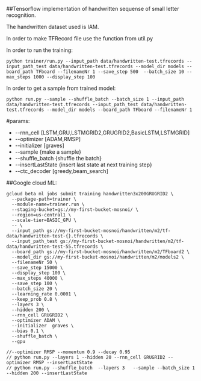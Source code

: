##Tensorflow implementation of handwritten sequense of small letter recognition.

The handwritten dataset used is IAM.

In order to make TFRecord file use the function from util.py

In order to run the training: 
```shell
python trainer/run.py --input_path data/handwritten-test.tfrecords --input_path_test data/handwritten-test.tfrecords --model_dir models --board_path TFboard --filenameNr 1 --save_step 500  --batch_size 10 --max_steps 1000 --display_step 100
```

In order to get a sample from trained model:
```shell
python run.py --sample --shuffle_batch --batch_size 1 --input_path data/handwritten-test.tfrecords --input_path_test data/handwritten-test.tfrecords --model_dir models --board_path TFboard --filenameNr 1
```

#params:
  * --rnn_cell \[LSTM,GRU,LSTMGRID2,GRUGRID2,BasicLSTM,LSTMGRID\]
  * --optimizer \[ADAM,RMSP\]
  * --initializer  \[graves\]
  * --sample {make a sample}
  * --shuffle_batch {shuffle the batch}
  * --insertLastState {insert last state at next training step}
  * --ctc_decoder \[greedy,beam_search\]

##Google cloud ML:
```shell
gcloud beta ml jobs submit training handwritten3x200GRUGRID2 \
  --package-path=trainer \
  --module-name=trainer.run \
  --staging-bucket=gs://my-first-bucket-mosnoi/ \
  --region=us-central1 \
  --scale-tier=BASIC_GPU \
  -- \
  --input_path gs://my-first-bucket-mosnoi/handwritten/m2/tf-data/handwritten-test-{}.tfrecords \
  --input_path_test gs://my-first-bucket-mosnoi/handwritten/m2/tf-data/handwritten-test-55.tfrecords \
  --board_path gs://my-first-bucket-mosnoi/handwritten/m2/TFboard2 \
  --model_dir gs://my-first-bucket-mosnoi/handwritten/m2/models2 \
  --filenameNr 50 \
  --save_step 15000 \
  --display_step 100 \
  --max_steps 40000 \
  --save_step 100 \
  --batch_size 20 \
  --learning_rate 0.0001 \
  --keep_prob 0.8 \
  --layers 3 \
  --hidden 200 \
  --rnn_cell GRUGRID2 \
  --optimizer ADAM \
  --initializer  graves \
  --bias 0.1 \
  --shuffle_batch \
  --gpu
  ```
  
  ```shell
  //--optimizer RMSP --momentum 0.9 --decay 0.95
  // python run.py --layers 1 --hidden 20 --rnn_cell GRUGRID2 --optimizer RMSP --insertLastState
  // python run.py --shuffle_batch  --layers 3   --sample --batch_size 1 --hidden 200 --insertLastState
  ```
  
